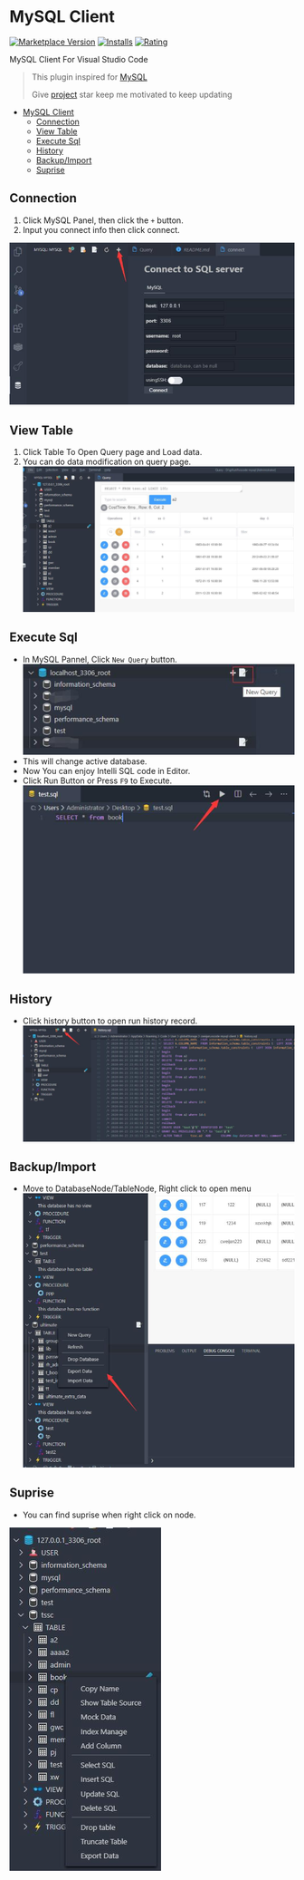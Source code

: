 # MySQL Client

[![Marketplace Version](https://vsmarketplacebadge.apphb.com/version-short/cweijan.vscode-mysql-client.svg)](https://marketplace.visualstudio.com/items?itemName=cweijan.vscode-mysql-client) [![Installs](https://vsmarketplacebadge.apphb.com/installs-short/cweijan.vscode-mysql-client.svg)](https://marketplace.visualstudio.com/items?itemName=cweijan.vscode-mysql-client) [![Rating](https://vsmarketplacebadge.apphb.com/rating-short/cweijan.vscode-mysql-client.svg)](https://marketplace.visualstudio.com/items?itemName=cweijan.vscode-mysql-client) 

MySQL Client For Visual Studio Code


> This plugin inspired for [MySQL](https://github.com/formulahendry/vscode-mysql)
> 
> Give [project](https://github.com/cweijan/vscode-mysql) star keep me motivated to keep updating

- [MySQL Client](#mysql-client)
  - [Connection](#connection)
  - [View Table](#view-table)
  - [Execute Sql](#execute-sql)
  - [History](#history)
  - [Backup/Import](#backupimport)
  - [Suprise](#suprise)

## Connection

1. Click MySQL Panel, then click the `+` button.
2. Input you connect info then click connect.

![connection](images/connection.jpg)

## View Table

1. Click Table To Open Query page and Load data.
2. You can do data modification on query page.
![query](images/QueryTable.jpg)

## Execute Sql

* In MySQL Pannel, Click `New Query` button.
![newquery](images/newquery.jpg)
* This will change active database.
* Now You can enjoy Intelli SQL code in Editor.
* Click Run Button or Press `F9` to Execute.
![run](images/run.jpg)

## History
- Click history button to open run history record.
![history](images/history.jpg)

## Backup/Import

* Move to DatabaseNode/TableNode, Right click to open menu
![bakcup](images/Backup.jpg)

## Suprise
* You can find suprise when right click on node.

![suprise](images/surprise.jpg)
